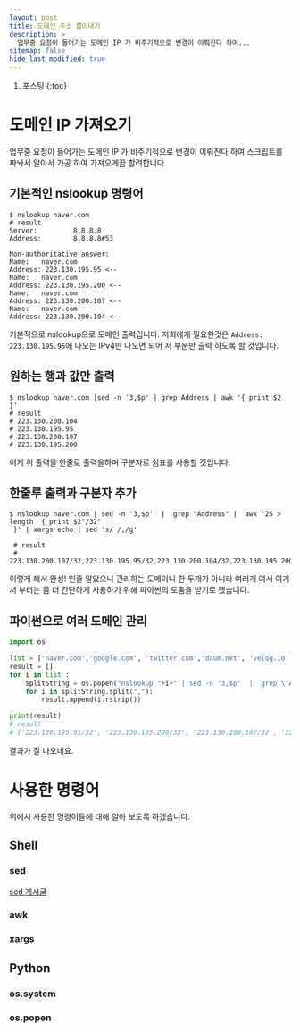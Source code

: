 ```yaml
---
layout: post
title: 도메인 주소 뽑아내기
description: >
  업무중 요청이 들어가는 도메인 IP 가 비주기적으로 변경이 이뤄진다 하여...
sitemap: false
hide_last_modified: true
---
```


1. 포스팅
{:toc}

# 도메인 IP 가져오기
업무중 요청이 들어가는 도메인 IP 가 비주기적으로 변경이 이뤄진다 하여 스크립트를 짜놔서 알아서 가공 하여 가져오게끔 할려합니다.

## 기본적인 nslookup 명령어
```shell
$ nslookup naver.com
# result
Server:         8.8.8.8
Address:        8.8.8.8#53

Non-authoritative answer:
Name:   naver.com
Address: 223.130.195.95 <--
Name:   naver.com
Address: 223.130.195.200 <--
Name:   naver.com
Address: 223.130.200.107 <--
Name:   naver.com
Address: 223.130.200.104 <--
```

기본적으로 nslookup으로 도메인 출력입니다. 저희에게 필요한것은 `Address: 223.130.195.95`에 나오는 IPv4만 나오면 되어 저 부분만 출력 하도록 할 것입니다.

## 원하는 행과 값만 출력
```shell
$ nslookup naver.com |sed -n '3,$p' | grep Address | awk '{ print $2 }'
# result
# 223.130.200.104
# 223.130.195.95
# 223.130.200.107
# 223.130.195.200
```

이게 위 출력을 한줄로 출력을하며 구분자로 쉼표를 사용할 것입니다.

## 한줄루 출력과 구분자 추가
```shell
$ nslookup naver.com | sed -n '3,$p'  |  grep "Address" |  awk '25 > length  { print $2"/32"
 }' | xargs echo | sed 's/ /,/g'

 # result
 # 223.130.200.107/32,223.130.195.95/32,223.130.200.104/32,223.130.195.200/32
```

이렇게 해서 완성! 인줄 알았으니 관리하는 도메이니 한 두개가 아니라 여러개 여서 여기서 부터는 좀 더 간단하게 사용하기 위해 파이썬의 도움을 받기로 했습니다.

## 파이썬으로 여러 도메인 관리
```python
import os

list = ['naver.com','google.com', 'twitter.com','daum.net', 'velog.io', 'facebook.com', 'instagram.com']
result = []
for i in list :
    splitString = os.popen("nslookup "+i+" | sed -n '3,$p'  |  grep \"Address\" |  awk '25 > length  { print $2\"/32\" }' | xargs echo | sed 's/ /,/g'").read()
    for i in splitString.split(","):
        result.append(i.rstrip())

print(result)
# result
# ['223.130.195.95/32', '223.130.195.200/32', '223.130.200.107/32', '223.130.200.104/32', '142.250.66.78/32', '104.244.42.129/32', '104.244.42.193/32', '211.249.220.24/32', '121.53.105.193/32', '13.209.219.203/32', '52.78.220.56/32', '157.240.215.35/32', '157.240.215.174/32']
```

결과가 잘 나오네요. 

# 사용한 명령어

위에서 사용한 명령어들에 대해 알아 보도록 하겠습니다.

## Shell

### sed
[sed 게시글](/posts/2022-06-28-Linux-명령어-sed)

### awk

### xargs

## Python


### os.system

### os.popen

